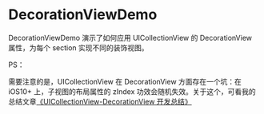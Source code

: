 DecorationViewDemo 
============

DecorationViewDemo 演示了如何应用 UICollectionView 的 DecorationView 属性，为每个 section 实现不同的装饰视图。

PS：

需要注意的是，UICollectionView 在 DecorationView 方面存在一个坑：在iOS10+ 上，子视图的布局属性的 zIndex 功效会随机失效。关于这个，可看我的总结文章[《UICollectionView-DecorationView 开发总结》](https://www.jianshu.com/p/d238a844a1e6)
